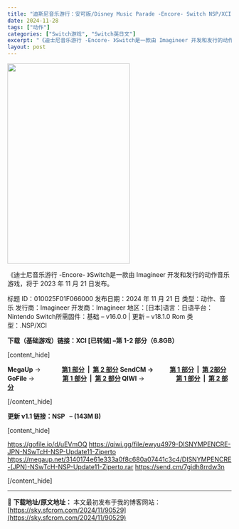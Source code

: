 ```yaml
---
title: "迪斯尼音乐游行：安可版/Disney Music Parade -Encore- Switch NSP/XCI [更新]日语"
date: 2024-11-28
tags: ["动作"]
categories: ["Switch游戏", "Switch英日文"]
excerpt: "《迪士尼音乐游行 -Encore- 》Switch是一款由 Imagineer 开发和发行的动作音乐游戏，将于 2023 年 11 月 21 日发布。 标题 ID：010025F01F066000 发布日期：2024 年 11 月 21 日 类型：动作、音乐 发行商：Imagineer 开发商：Im&hellip;"
layout: post
---
```


<img class="aligncenter size-full wp-image-90530" src="https://sky.sfcrom.com/wp-content/uploads/2024/11/2024112810321035.webp" alt="" width="275" height="450" />

《迪士尼音乐游行 -Encore- 》Switch是一款由 Imagineer 开发和发行的动作音乐游戏，将于 2023 年 11 月 21 日发布。

标题 ID：010025F01F066000
发布日期：2024 年 11 月 21 日
类型：动作、音乐
发行商：Imagineer
开发商：Imagineer
地区：[日本]语言：日语平台：Nintendo Switch所需固件：基础 – v16.0.0 | 更新 – v18.1.0 Rom 类型：.NSP/XCI

<strong>下载（基础游戏）链接：XCI [已转储] –第 1-2 部分（6.8GB）</strong>

[content_hide]

<strong>MegaUp</strong> -&gt;            <strong><a href="https://megaup.net/13d8071c180627bdd3a8aee64bde56f2/DISNYMPENCRE-(JPN)-NSwTcH-[BASE]-XCI-Ziperto.part1.rar">第1 部分</a>  |  <a href="https://megaup.net/8f9bec87bd5b5964197a4db111d1a16f/DISNYMPENCRE-(JPN)-NSwTcH-[BASE]-XCI-Ziperto.part2.rar">第 2 部分</a></strong>
<strong>SendCM -&gt;           </strong><strong><a href="https://send.cm/h8b7kil8o8vu">第 1 部分</a>  |  <a href="https://send.cm/ao8tpt45gi3m">第 2</a></strong><a href="https://send.cm/ao8tpt45gi3m"><strong>部分</strong></a>
<strong>GoFile</strong> -&gt;                <strong><a href="https://gofile.io/d/5BE4aJ">第 1 部分</a>  |  <a href="https://gofile.io/d/w8Brd9">第 2 部分</a>
QIWI</strong> -&gt;                  <strong><a href="https://qiwi.gg/file/bwj92571-DISNYMPENCRE-JPN-NSwTcH-BASE-XCI-Ziperto">第 1 部分</a>  |  <a href="https://qiwi.gg/file/jtva3720-DISNYMPENCRE-JPN-NSwTcH-BASE-XCI-Ziperto">第 2 部分</a></strong>

[/content_hide]

<strong>更新 v1.1 链接：NSP   – (143M </strong><strong>B)</strong>

[content_hide]

https://gofile.io/d/uEVmOQ
https://qiwi.gg/file/ewyu4979-DISNYMPENCRE-JPN-NSwTcH-NSP-Update11-Ziperto
https://megaup.net/3140174e61e333a0f8c680a07441c3c4/DISNYMPENCRE-(JPN)-NSwTcH-NSP-Update11-Ziperto.rar
https://send.cm/7gidh8rrdw3n

[/content_hide]

---
📖 **下载地址/原文地址：** 本文最初发布于我的博客网站：[https://sky.sfcrom.com/2024/11/90529](https://sky.sfcrom.com/2024/11/90529)
